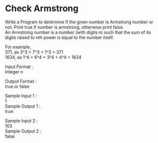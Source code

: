 # Check Armstrong



Write a Program to determine if the given number is Armstrong number or not. Print true if number is armstrong, otherwise print false.    
An Armstrong number is a number (with digits n) such that the sum of its digits raised to nth power is equal to the number itself.   

For example,     
371, as 3^3 + 7^3 + 1^3 = 371   
1634, as 1^4 + 6^4 + 3^4 + 4^4 = 1634   

Input Format :    
Integer n   

Output Format :   
true or false   

Sample Input 1 :    
1   
Sample Output 1 :    
true    

Sample Input 2 :    
103    
Sample Output 2 :    
false     

